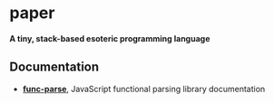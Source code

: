 # paper
#### A tiny, stack-based esoteric programming language

## Documentation
 - **[func-parse](https://fergusbentley.github.io/paper/global.html)**, JavaScript functional parsing library documentation
